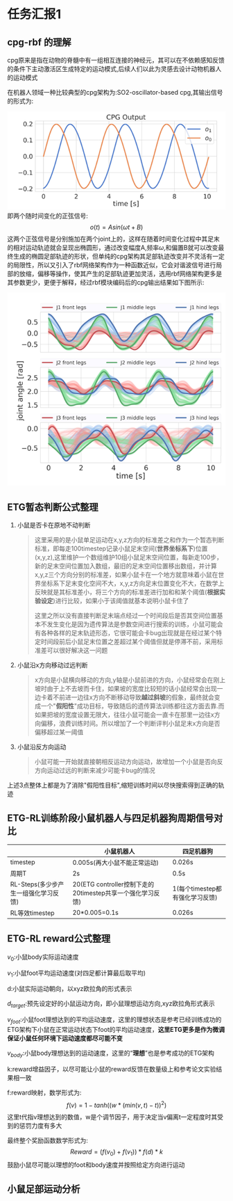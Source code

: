 # 任务汇报1
## cpg-rbf 的理解
cpg原来是指在动物的脊髓中有一组相互连接的神经元，其可以在不依赖感知反馈的条件下主动激活区生成特定的运动模式,后续人们以此为灵感去设计动物机器人的运动模式

在机器人领域一种比较典型的cpg架构为:SO2-oscillator-based cpg,其输出信号的形式为:

![SO2-cpg](assets/cpg.png)
即两个随时间变化的正弦信号:
$$
 o(t)=A sin(\omega t+B)
$$
这两个正弦信号是分别施加在两个joint上的，这样在随着时间变化过程中其足末的相对运动轨迹就会呈现出椭圆形，通过改变幅度A,频率$\omega$,和偏置B就可以改变最终生成的椭圆足部轨迹的形状，但单纯的cpg架构其足部轨迹改变并不灵活有一定的局限性，所以又引入了rbf网络架构作为一种函数近似，它会对谐波信号进行局部的放缩，偏移等操作，使其产生的足部轨迹更加灵活，选用rbf网络架构更多是其参数更少，更便于解释，经过rbf模块编码后的cpg输出结果如下图所示:

![cpg-rbf](assets/cpg_rbf.png)
## ETG暂态判断公式整理
1. 小鼠是否卡在原地不动判断
    >这里采用的是小鼠单足运动在x,y,z方向的标准差之和作为一个暂态判断标准，即每走100timestep记录小鼠足末空间(**世界坐标系下**)位置(x,y,z),这里维护一个数组维护10组小鼠足末空间位置，每新走100步，新的足末空间位置加入数组，最旧的足末空间位置移出数组，并计算x,y,z三个方向分别的标准差，如果小鼠卡在一个地方就意味着小鼠在世界坐标系下足末变化空间不大，x,y,z方向足末位置变化不大，在数学上反映就是其标准差小，将三个方向的标准差进行加和和某个阈值(**根据实验设定**)进行比较，如果小于该阈值就基本说明小鼠卡住了 
    >
    >这里之所以没有直接判断足末端点经过一个时间段后是否其空间位置基本不发生变化是因为遗传算法是参数空间进行搜索的训练，小鼠可能会有各种各样的足末轨迹形态，它很可能会卡bug出现就是在经过某个特定时间段前后小鼠足末位置之差超过某个阈值但就是停滞不前，采用标准差可以很好解决这一问题
2. 小鼠沿x方向移动过远判断
    >x方向是小鼠横向移动的方向,y轴是小鼠前进的方向，小鼠经常会在刚上坡时由于上不去坡而卡住，如果坡的宽度比较短的话小鼠经常会出现一边卡着不前进一边往x方向不断移动导致**越过斜坡**的假象，最终就会变成一个"**假阳性**"成功目标，导致随后的遗传算法训练都往这方面去靠.而如果把坡的宽度设置无限大，往往小鼠可能会一直卡在那里一边往x方向偏移，浪费训练时间。所以增加了一个判断评判小鼠足末x方向是否偏移超过某一阈值
3. 小鼠沿反方向运动
   >小鼠可能一开始就直接朝相反运动方向运动，故增加一个小鼠是否向反方向运动过远的判断来减少可能卡bug的情况

上述3点整体上都是为了消除"假阳性目标",缩短训练时间以尽快搜索得到正确的轨迹

## ETG-RL训练阶段小鼠机器人与四足机器狗周期信号对比
|                                      | 小鼠机器人                                                 | 四足机器狗                      |
| ------------------------------------ | ---------------------------------------------------------- | ------------------------------- |
| timestep                             | 0.005s(再大小鼠不能正常运动)                               | 0.026s                          |
| 周期T                                | 2s                                                         | 0.5s                            |
| RL-Steps(多少步产生一组强化学习反馈) | 20(ETG controller控制下走的20timestep共享一个强化学习反馈) | 1(每个timestep都有强化学习反馈) |
| RL等效timestep                       | 20*0.005=0.1s                                              | 0.026s                          |

## ETG-RL reward公式整理
$v_0$:小鼠body实际运动速度

$v_1$:小鼠foot平均运动速度(对四足都计算最后取平均)

d:小鼠实际运动朝向，以xyz欧拉角的形式表示

$d_{target}$:预先设定好的小鼠运动方向，即小鼠理想运动方向,xyz欧拉角形式表示

$v_{foot}$:小鼠foot理想达到的平均运动速度，这里的理想状态是参考已经训练成功的ETG架构下小鼠在正常运动状态下foot的平均运动速度，**这里ETG更多是作为微调保证小鼠任何环境下运动速度都尽可能不变**

$v_{body}$:小鼠body理想达到的运动速度，这里的“**理想**”也是参考成功的ETG架构

k:reward增益因子，以尽可能让小鼠的reward反馈在数量级上和参考论文实验结果相一致

f:reward映射，数学形式为:
$$
f(v)=1-tanh((w*(min(v,t)-t))^2)
$$
这里t代指v理想达到的数值，w是个调节因子，用于决定当v偏离t一定程度时其受到的惩罚力度有多大

最终整个奖励函数数学形式为:
$$
Reward=(f(v_0)+f(v_1))*f(d)*k
$$
鼓励小鼠尽可能以理想的foot和body速度并按照给定方向进行运动

## 小鼠足部运动分析
